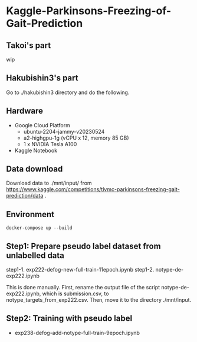 # Kaggle-Parkinsons-Freezing-of-Gait-Prediction

## Takoi's part

wip

## Hakubishin3's part

Go to ./hakubishin3 directory and do the following.

## Hardware

- Google Cloud Platform
    - ubuntu-2204-jammy-v20230524
    - a2-highgpu-1g (vCPU x 12, memory 85 GB)
    - 1 x NVIDIA Tesla A100
- Kaggle Notebook

## Data download

Download data to ./mnt/input/ from https://www.kaggle.com/competitions/tlvmc-parkinsons-freezing-gait-prediction/data .

## Environment

```
docker-compose up --build
```

## Step1: Prepare pseudo label dataset from unlabelled data

step1-1. exp222-defog-new-full-train-11epoch.ipynb
step1-2. notype-de-exp222.ipynb

This is done manually. First, rename the output file of the script notype-de-exp222.ipynb, which is submission.csv, to notype_targets_from_exp222.csv. Then, move it to the directory ./mnt/input.

## Step2: Training with pseudo label

- exp238-defog-add-notype-full-train-9epoch.ipynb
